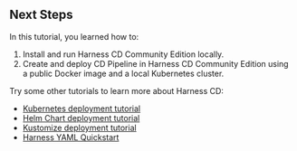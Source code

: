 ## Next Steps

In this tutorial, you learned how to:

1. Install and run Harness CD Community Edition locally.
2. Create and deploy CD Pipeline in Harness CD Community Edition using a public Docker image and a local Kubernetes cluster.

Try some other tutorials to learn more about Harness CD:

* [Kubernetes deployment tutorial](kubernetes-cd-quickstart)
* [Helm Chart deployment tutorial](helm-cd-quickstart)
* [Kustomize deployment tutorial](kustomize-quickstart)
* [Harness YAML Quickstart](../../../platform/8_Pipelines/harness-yaml-quickstart.md)
